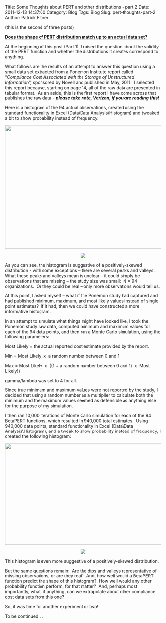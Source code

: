 Title: Some Thoughts about PERT and other distributions - part 2
Date: 2011-12-13 14:37:00
Category: Blog
Tags: Blog
Slug: pert-thoughts-part-2
Author: Patrick Florer

<p><span face="">(this is the second of three posts)</span></p>
<p><strong><u><span face="">Does the shape of PERT distribution match up to an actual data set?</span></u></strong></p>
<p><span face="">At the beginning of this post (Part 1), I raised the question about the validity of the PERT function and whether the distributions it creates correspond to anything. </span></p>
<p><span face="">What follows are the results of an attempt to answer this question using a small data set extracted from a Ponemon Institute report called &ldquo;<em>Compliance Cost Associated with the Storage of Unstructured Information&rdquo;, </em>sponsored by Novell and published in May, 2011. &nbsp;I selected this report because, starting on page 14, all of the raw data are presented in tabular format.&nbsp; As an aside, this is the first report I have come across that publishes the raw data - <strong><em>please take note, Verizon, if you are reading this!</em></strong></span></p>
<p><span face="">Here is a histogram of the 94 actual observations, created using the standard functionality in Excel (Data\Data Analysis\Histogram) and tweaked a bit to show probability instead of frequency.</span></p>
<p><img src="{{ SITEURL }}/images/SIRABlog2011_11_30_v4-pt2-graphic1.jpg" style="width: 600px; height: 400px; " /></p>
<p align="center"><span face=""><img src="file:///C:\Users\Patrick\AppData\Local\Temp\msohtmlclip1\01\clip_image001.jpg" /></span></p>
<p><span face="">As you can see, the histogram is suggestive of a positively-skewed distribution - with some exceptions &ndash; there are several peaks and valleys.&nbsp; What these peaks and valleys mean is unclear &ndash; it could simply be observations that are missing &ndash; the study size was small:&nbsp; N = 94 organizations.&nbsp; Or they could be real &ndash; only more observations would tell us.</span></p>
<p><span face="">At this point, I asked myself &ndash; what if the Ponemon study had captured and had published minimum, maximum, and most likely values instead of single point estimates?&nbsp; If it had, then we could have constructed a more informative histogram.</span></p>
<p><span face="">In an attempt to simulate what things might have looked like, I took the Ponemon study raw data, computed minimum and maximum values for each of the 94 data points, and then ran a Monte Carlo simulation, using the following parameters:</span></p>
<p><span face="">Most Likely = the actual reported cost estimate provided by the report.</span></p>
<p><span face="">Min = Most Likely&nbsp; x&nbsp; a random number between 0 and 1</span></p>
<p><span face="">Max = Most Likely&nbsp; x&nbsp; ((1 + a random number between 0 and 1)&nbsp; x&nbsp; Most Likely))</span></p>
<p><span face="">gamma/lambda was set to 4 for all.</span></p>
<p><span face="">Since true minimum and maximum values were not reported by the study, I decided that using a random number as a multiplier to calculate both the minimum and the maximum values seemed as defensible as anything else for the purpose of my simulation.</span></p>
<p><span face="">I then ran 10,000 iterations of Monte Carlo simulation for each of the 94 BetaPERT functions, which resulted in 940,000 total estimates.&nbsp; Using 940,000 data points, standard functionality in Excel (Data\Data Analysis\Histogram), and a tweak to show probability instead of frequency, I created the following histogram:</span></p>
<p><img src="{{ SITEURL }}/images/SIRABlog2011_11_30_v4-pt2-graphic2.jpg" style="width: 600px; height: 328px; " /></p>
<p align="center"><span face=""><img src="file:///C:\Users\Patrick\AppData\Local\Temp\msohtmlclip1\01\clip_image003.jpg" /></span></p>
<p>This histogram is even more suggestive of a positively-skewed distribution.</p>
<p><span face="">But the same questions remain:&nbsp; Are the dips and valleys representative of missing observations, or are they real?&nbsp; And, how well would a BetaPERT function predict the shape of this histogram?&nbsp; How well would any other probability function perform, for that matter?&nbsp; And, perhaps most importantly, what, if anything, can we extrapolate about other compliance cost data sets from this one?</span></p>
<p><span face="">So, it was time for another experiment or two!</span></p>
<p><span face="">To be continued &hellip;</span></p>
<p>&nbsp;</p>

